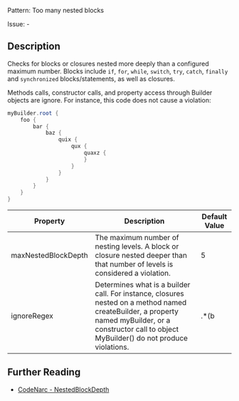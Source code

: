 Pattern: Too many nested blocks

Issue: -

## Description

Checks for blocks or closures nested more deeply than a configured maximum number. Blocks include `if`, `for`, `while`, `switch`, `try`, `catch`, `finally` and `synchronized` blocks/statements, as well as closures.

Methods calls, constructor calls, and property access through Builder objects are ignore. For instance, this code does not cause a violation:

``` groovy
myBuilder.root {
    foo {
        bar {
            baz {
                quix {
                    qux {
                        quaxz {
                        }
                    }
                }
            }
        }
    }
}
```

| **Property**        | **Description**                                                                                                                                                                                      | **Default Value** |
| --- | --- | --- |
| maxNestedBlockDepth | The maximum number of nesting levels. A block or closure nested deeper than that number of levels is considered a violation.                                                                         | 5                 |
| ignoreRegex         | Determines what is a builder call. For instance, closures nested on a method named createBuilder, a property named myBuilder, or a constructor call to object MyBuilder() do not produce violations. | .\*(b             |

## Further Reading

* [CodeNarc - NestedBlockDepth](http://codenarc.sourceforge.net/codenarc-rules-size.html#NestedBlockDepth)